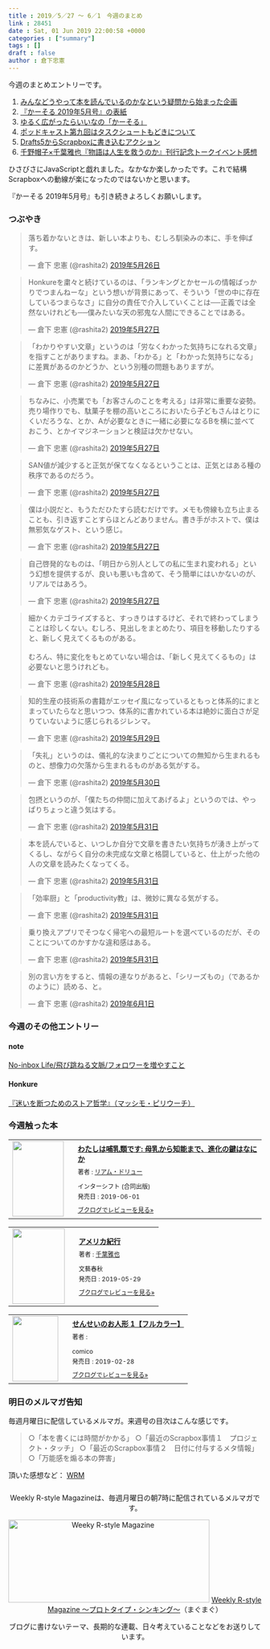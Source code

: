 ```yaml
---
title : 2019／5／27 〜 6／1　今週のまとめ
link : 28451
date : Sat, 01 Jun 2019 22:00:58 +0000
categories : ["summary"]
tags : []
draft : false
author : 倉下忠憲
---
```


今週のまとめエントリーです。
 
<ol>
<li><a href="https://rashita.net/blog/?p=28403">みんなどうやって本を読んでいるのかなという疑問から始まった企画</a></li>
<li><a href="https://rashita.net/blog/?p=28413">『かーそる 2019年5月号』の表紙</a></li>
<li><a href="https://rashita.net/blog/?p=28421">ゆるく広がったらいいなの「かーそる」</a></li>
<li><a href="https://rashita.net/blog/?p=28429">ポッドキャスト第九回はタスクシュートもどきについて</a></li>
<li><a href="https://rashita.net/blog/?p=28434">Drafts5からScrapboxに書き込むアクション</a></li>
<li><a href="https://rashita.net/blog/?p=28444">千野帽子×千葉雅也『物語は人生を救うのか』刊行記念トークイベント感想</a></li>
</ol>

ひさびさにJavaScriptと戯れました。なかなか楽しかったです。これで結構Scrapboxへの動線が楽になったのではないかと思います。

『かーそる 2019年5月号』も引き続きよろしくお願いします。

<h3>つぶやき</h3>

<blockquote class="twitter-tweet" data-lang="ja"><p lang="ja" dir="ltr">落ち着かないときは、新しい本よりも、むしろ馴染みの本に、手を伸ばす。</p>&mdash; 倉下 忠憲 (@rashita2) <a href="https://twitter.com/rashita2/status/1132677089990103040?ref_src=twsrc%5Etfw">2019年5月26日</a></blockquote>
<script async src="https://platform.twitter.com/widgets.js" charset="utf-8"></script>

<blockquote class="twitter-tweet" data-lang="ja"><p lang="ja" dir="ltr">Honkureを粛々と続けているのは、「ランキングとかセールの情報ばっかりでつまんねーな」という想いが背景にあって、そういう「世の中に存在しているつまらなさ」に自分の責任で介入していくことは──正義では全然ないけれども──僕みたいな天の邪鬼な人間にできることではある。</p>&mdash; 倉下 忠憲 (@rashita2) <a href="https://twitter.com/rashita2/status/1132861370913792000?ref_src=twsrc%5Etfw">2019年5月27日</a></blockquote>
<script async src="https://platform.twitter.com/widgets.js" charset="utf-8"></script>

<blockquote class="twitter-tweet" data-lang="ja"><p lang="ja" dir="ltr">「わかりやすい文章」というのは「労なくわかった気持ちになれる文章」を指すことがありますね。まあ、「わかる」と「わかった気持ちになる」に差異があるのかどうか、という別種の問題もありますが。</p>&mdash; 倉下 忠憲 (@rashita2) <a href="https://twitter.com/rashita2/status/1132859934163390464?ref_src=twsrc%5Etfw">2019年5月27日</a></blockquote>
<script async src="https://platform.twitter.com/widgets.js" charset="utf-8"></script>

<blockquote class="twitter-tweet" data-lang="ja"><p lang="ja" dir="ltr">ちなみに、小売業でも「お客さんのことを考える」は非常に重要な姿勢。売り場作りでも、駄菓子を棚の高いところにおいたら子どもさんはとりにくいだろうな、とか、Aが必要なときに一緒に必要になるBを横に並べておこう、とかイマジネーションと検証は欠かせない。</p>&mdash; 倉下 忠憲 (@rashita2) <a href="https://twitter.com/rashita2/status/1132902809609752576?ref_src=twsrc%5Etfw">2019年5月27日</a></blockquote>
<script async src="https://platform.twitter.com/widgets.js" charset="utf-8"></script>


<blockquote class="twitter-tweet" data-lang="ja"><p lang="ja" dir="ltr">SAN値が減少すると正気が保てなくなるということは、正気とはある種の秩序であるのだろう。</p>&mdash; 倉下 忠憲 (@rashita2) <a href="https://twitter.com/rashita2/status/1133005056167440384?ref_src=twsrc%5Etfw">2019年5月27日</a></blockquote>
<script async src="https://platform.twitter.com/widgets.js" charset="utf-8"></script>


<blockquote class="twitter-tweet" data-lang="ja"><p lang="ja" dir="ltr">僕は小説だと、もうただひたすら読むだけです。メモも傍線も立ち止まることも、引き返すことすらほとんどありません。書き手がホストで、僕は無邪気なゲスト、という感じ。</p>&mdash; 倉下 忠憲 (@rashita2) <a href="https://twitter.com/rashita2/status/1133020625591623681?ref_src=twsrc%5Etfw">2019年5月27日</a></blockquote>
<script async src="https://platform.twitter.com/widgets.js" charset="utf-8"></script>

<blockquote class="twitter-tweet" data-lang="ja"><p lang="ja" dir="ltr">自己啓発的なものは、「明日から別人としての私に生まれ変われる」という幻想を提供するが、良いも悪いも含めて、そう簡単にはいかないのが、リアルではあろう。</p>&mdash; 倉下 忠憲 (@rashita2) <a href="https://twitter.com/rashita2/status/1133026441547866113?ref_src=twsrc%5Etfw">2019年5月27日</a></blockquote>
<script async src="https://platform.twitter.com/widgets.js" charset="utf-8"></script>


<blockquote class="twitter-tweet" data-lang="ja"><p lang="ja" dir="ltr">細かくカテゴライズすると、すっきりはするけど、それで終わってしまうことは珍しくない。むしろ、見出しをまとめたり、項目を移動したりすると、新しく見えてくるものがある。<br><br>むろん、特に変化をもとめていない場合は、「新しく見えてくるもの」は必要ないと思うけれども。</p>&mdash; 倉下 忠憲 (@rashita2) <a href="https://twitter.com/rashita2/status/1133319286234132480?ref_src=twsrc%5Etfw">2019年5月28日</a></blockquote>
<script async src="https://platform.twitter.com/widgets.js" charset="utf-8"></script>

<blockquote class="twitter-tweet" data-lang="ja"><p lang="ja" dir="ltr">知的生産の技術系の書籍がエッセイ風になっているともっと体系的にまとまっていたらなと思いつつ、体系的に書かれている本は絶妙に面白さが足りていないように感じられるジレンマ。</p>&mdash; 倉下 忠憲 (@rashita2) <a href="https://twitter.com/rashita2/status/1133702873697538048?ref_src=twsrc%5Etfw">2019年5月29日</a></blockquote>
<script async src="https://platform.twitter.com/widgets.js" charset="utf-8"></script>



<blockquote class="twitter-tweet" data-lang="ja"><p lang="ja" dir="ltr">「失礼」というのは、儀礼的な決まりごとについての無知から生まれるものと、想像力の欠落から生まれるものがある気がする。</p>&mdash; 倉下 忠憲 (@rashita2) <a href="https://twitter.com/rashita2/status/1133984697061523457?ref_src=twsrc%5Etfw">2019年5月30日</a></blockquote>
<script async src="https://platform.twitter.com/widgets.js" charset="utf-8"></script>


<blockquote class="twitter-tweet" data-lang="ja"><p lang="ja" dir="ltr">包摂というのが、「僕たちの仲間に加えてあげるよ」というのでは、やっぱりちょっと違う気はする。</p>&mdash; 倉下 忠憲 (@rashita2) <a href="https://twitter.com/rashita2/status/1134359766208090112?ref_src=twsrc%5Etfw">2019年5月31日</a></blockquote>
<script async src="https://platform.twitter.com/widgets.js" charset="utf-8"></script>


<blockquote class="twitter-tweet" data-lang="ja"><p lang="ja" dir="ltr">本を読んでいると、いつしか自分で文章を書きたい気持ちが湧き上がってくるし、ながらく自分の未完成な文章と格闘していると、仕上がった他の人の文章を読みたくなってくる。</p>&mdash; 倉下 忠憲 (@rashita2) <a href="https://twitter.com/rashita2/status/1134363371401203712?ref_src=twsrc%5Etfw">2019年5月31日</a></blockquote>
<script async src="https://platform.twitter.com/widgets.js" charset="utf-8"></script>


<blockquote class="twitter-tweet" data-lang="ja"><p lang="ja" dir="ltr">「効率厨」と「productivity教」は、微妙に異なる気がする。</p>&mdash; 倉下 忠憲 (@rashita2) <a href="https://twitter.com/rashita2/status/1134397351563370496?ref_src=twsrc%5Etfw">2019年5月31日</a></blockquote>
<script async src="https://platform.twitter.com/widgets.js" charset="utf-8"></script>


<blockquote class="twitter-tweet" data-lang="ja"><p lang="ja" dir="ltr">乗り換えアプリでそつなく帰宅への最短ルートを選べているのだが、そのことについてのかすかな違和感はある。</p>&mdash; 倉下 忠憲 (@rashita2) <a href="https://twitter.com/rashita2/status/1134460745234542595?ref_src=twsrc%5Etfw">2019年5月31日</a></blockquote>
<script async src="https://platform.twitter.com/widgets.js" charset="utf-8"></script>


<blockquote class="twitter-tweet" data-lang="ja"><p lang="ja" dir="ltr">別の言い方をすると、情報の連なりがあると、「シリーズもの」（であるかのように）読める、と。</p>&mdash; 倉下 忠憲 (@rashita2) <a href="https://twitter.com/rashita2/status/1134806793652072448?ref_src=twsrc%5Etfw">2019年6月1日</a></blockquote>
<script async src="https://platform.twitter.com/widgets.js" charset="utf-8"></script>


<h3>今週のその他エントリー</h3>

<H4>note</H4>

<a href="https://note.mu/rashita/n/n461af18d2df6">No-inbox Life/飛び跳ねる文脈/フォロワーを増やすこと</a>

<H4>Honkure</H4>

<a href="http://honkure.net/rbook/archives/3061">『迷いを断つためのストア哲学』（マッシモ・ピリウーチ）</a>

<H3>今週触った本</H3>

<div class="booklog_html"><table><tr><td class="booklog_html_image"><a href="https://www.amazon.co.jp/%E3%82%8F%E3%81%9F%E3%81%97%E3%81%AF%E5%93%BA%E4%B9%B3%E9%A1%9E%E3%81%A7%E3%81%99-%E6%AF%8D%E4%B9%B3%E3%81%8B%E3%82%89%E7%9F%A5%E8%83%BD%E3%81%BE%E3%81%A7%E3%80%81%E9%80%B2%E5%8C%96%E3%81%AE%E9%8D%B5%E3%81%AF%E3%81%AA%E3%81%AB%E3%81%8B-%E3%83%AA%E3%82%A2%E3%83%A0%E3%83%BB%E3%83%89%E3%83%AA%E3%83%A5%E3%83%BC/dp/4772695648?SubscriptionId=0AVSM5SVKRWTFMG7ZR82&tag=rashita1000-22&linkCode=xm2&camp=2025&creative=165953&creativeASIN=4772695648" target="_blank"><img src="https://images-fe.ssl-images-amazon.com/images/I/41GpVP3Ga-L._SL160_.jpg" width="102" height="150" style="border:0;border-radius:0;" /></a></td><td class="booklog_html_info" style="padding-left:20px;"><div class="booklog_html_title" style="margin-bottom:10px;font-size:14px;font-weight:bold;"><a href="https://www.amazon.co.jp/%E3%82%8F%E3%81%9F%E3%81%97%E3%81%AF%E5%93%BA%E4%B9%B3%E9%A1%9E%E3%81%A7%E3%81%99-%E6%AF%8D%E4%B9%B3%E3%81%8B%E3%82%89%E7%9F%A5%E8%83%BD%E3%81%BE%E3%81%A7%E3%80%81%E9%80%B2%E5%8C%96%E3%81%AE%E9%8D%B5%E3%81%AF%E3%81%AA%E3%81%AB%E3%81%8B-%E3%83%AA%E3%82%A2%E3%83%A0%E3%83%BB%E3%83%89%E3%83%AA%E3%83%A5%E3%83%BC/dp/4772695648?SubscriptionId=0AVSM5SVKRWTFMG7ZR82&tag=rashita1000-22&linkCode=xm2&camp=2025&creative=165953&creativeASIN=4772695648" target="_blank">わたしは哺乳類です: 母乳から知能まで、進化の鍵はなにか</a></div><div style="margin-bottom:10px;"><div class="booklog_html_author" style="margin-bottom:15px;font-size:12px;;line-height:1.2em">著者 : <a href="https://booklog.jp/author/%E3%83%AA%E3%82%A2%E3%83%A0%E3%83%BB%E3%83%89%E3%83%AA%E3%83%A5%E3%83%BC" target="_blank">リアム・ドリュー</a></div><div class="booklog_html_manufacturer" style="margin-bottom:5px;font-size:12px;;line-height:1.2em">インターシフト (合同出版)</div><div class="booklog_html_release" style="font-size:12px;;line-height:1.2em">発売日 : 2019-06-01</div></div><div class="booklog_html_link_amazon"><a href="https://booklog.jp/item/1/4772695648" style="font-size:12px;" target="_blank">ブクログでレビューを見る»</a></div></td></tr></table></div>

<div class="booklog_html"><table><tr><td class="booklog_html_image"><a href="https://www.amazon.co.jp/%E3%82%A2%E3%83%A1%E3%83%AA%E3%82%AB%E7%B4%80%E8%A1%8C-%E5%8D%83%E8%91%89-%E9%9B%85%E4%B9%9F/dp/4163909516?SubscriptionId=0AVSM5SVKRWTFMG7ZR82&tag=rashita1000-22&linkCode=xm2&camp=2025&creative=165953&creativeASIN=4163909516" target="_blank"><img src="https://images-fe.ssl-images-amazon.com/images/I/41zEQQDZjNL._SL160_.jpg" width="104" height="150" style="border:0;border-radius:0;" /></a></td><td class="booklog_html_info" style="padding-left:20px;"><div class="booklog_html_title" style="margin-bottom:10px;font-size:14px;font-weight:bold;"><a href="https://www.amazon.co.jp/%E3%82%A2%E3%83%A1%E3%83%AA%E3%82%AB%E7%B4%80%E8%A1%8C-%E5%8D%83%E8%91%89-%E9%9B%85%E4%B9%9F/dp/4163909516?SubscriptionId=0AVSM5SVKRWTFMG7ZR82&tag=rashita1000-22&linkCode=xm2&camp=2025&creative=165953&creativeASIN=4163909516" target="_blank">アメリカ紀行</a></div><div style="margin-bottom:10px;"><div class="booklog_html_author" style="margin-bottom:15px;font-size:12px;;line-height:1.2em">著者 : <a href="https://booklog.jp/author/%E5%8D%83%E8%91%89%E9%9B%85%E4%B9%9F" target="_blank">千葉雅也</a></div><div class="booklog_html_manufacturer" style="margin-bottom:5px;font-size:12px;;line-height:1.2em">文藝春秋</div><div class="booklog_html_release" style="font-size:12px;;line-height:1.2em">発売日 : 2019-05-29</div></div><div class="booklog_html_link_amazon"><a href="https://booklog.jp/item/1/4163909516" style="font-size:12px;" target="_blank">ブクログでレビューを見る»</a></div></td></tr></table></div>

<div class="booklog_html"><table><tr><td class="booklog_html_image"><a href="http://ck.jp.ap.valuecommerce.com/servlet/referral?sid=2624063&pid=881626690&vc_url=https%3A%2F%2Fbookwalker.jp%2Fdee98717a0-c49e-4659-ab18-572f6c19b276%2F" target="_blank"><img src="https://c.bookwalker.jp/thumbnailImage_3280721.jpg" width="91" height="130" style="border:0;border-radius:0;" /></a></td><td class="booklog_html_info" style="padding-left:20px;"><div class="booklog_html_title" style="margin-bottom:10px;font-size:14px;font-weight:bold;"><a href="http://ck.jp.ap.valuecommerce.com/servlet/referral?sid=2624063&pid=881626690&vc_url=https%3A%2F%2Fbookwalker.jp%2Fdee98717a0-c49e-4659-ab18-572f6c19b276%2F" target="_blank">せんせいのお人形 1【フルカラー】</a></div><div style="margin-bottom:10px;"><div class="booklog_html_author" style="margin-bottom:15px;font-size:12px;;line-height:1.2em">著者 : </div><div class="booklog_html_manufacturer" style="margin-bottom:5px;font-size:12px;;line-height:1.2em">comico</div><div class="booklog_html_release" style="font-size:12px;;line-height:1.2em">発売日 : 2019-02-28</div></div><div class="booklog_html_link_amazon"><a href="https://booklog.jp/item/17/ecdd22976549f55e" style="font-size:12px;" target="_blank">ブクログでレビューを見る»</a></div></td></tr></table></div>

<h3>明日のメルマガ告知</h3>

毎週月曜日に配信しているメルマガ。来週号の目次はこんな感じです。

<blockquote>
○「本を書くには時間がかかる」
○「最近のScrapbox事情１　プロジェクト・タッチ」
○「最近のScrapbox事情２　日付に付与するメタ情報」
○「万能感を煽る本の弊害」
</blockquote>


頂いた感想など：
<a class="twitter-timeline"  href="https://twitter.com/rashita2/timelines/427262290753097729"  data-widget-id="427265271171010561">WRM</a>
    <script>!function(d,s,id){var js,fjs=d.getElementsByTagName(s)[0],p=/^http:/.test(d.location)?'http':'https';if(!d.getElementById(id)){js=d.createElement(s);js.id=id;js.src=p+"://platform.twitter.com/widgets.js";fjs.parentNode.insertBefore(js,fjs);}}(document,"script","twitter-wjs");</script>


<div style="text-align:center;margin-top:25px;">
Weekly R-style Magazineは、毎週月曜日の朝7時に配信されているメルマガです。

<a href="http://www.mag2.com/m/0001185133.html" target="_blank"><img src="https://rashita.net/blog/wp-content/uploads/2010/09/mmbanner.jpg" alt="Weeky R-style Magazine" width="400" height="165" class="alignnone size-full wp-image-12201" /></a>
<a href="http://www.mag2.com/m/0001185133.html" target="_blank">Weekly R-style Magazine ～プロトタイプ・シンキング～</a>（まぐまぐ）

ブログに書けないテーマ、長期的な連載、日々考えていることなどをお送りしています。
</div> 
